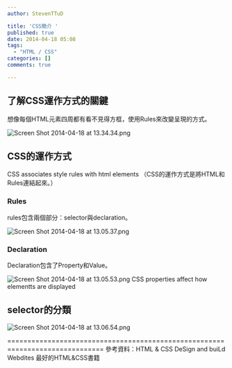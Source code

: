 ```yaml
---
author: StevenTTuD

title: 'CSS簡介 '
published: true
date: 2014-04-18 05:08
tags:
  - "HTML / CSS"
categories: []
comments: true

---
```

## 了解CSS運作方式的關鍵
想像每個HTML元素四周都有看不見得方框，使用Rules來改變呈現的方式。

![Screen Shot 2014-04-18 at 13.34.34.png](http://user-image.logdown.io/user/6619/blog/6590/post/194664/wtO9ePsOQXeb1jMxn0gq_Screen%20Shot%202014-04-18%20at%2013.34.34.png)

## CSS的運作方式
CSS associates style rules with html elements
（CSS的運作方式是將HTML和Rules連結起來。）

### Rules
rules包含兩個部分：selector與declaration。

![Screen Shot 2014-04-18 at 13.05.37.png](http://user-image.logdown.io/user/6619/blog/6590/post/194664/uH31Fj02ThGmlBrqJ81r_Screen%20Shot%202014-04-18%20at%2013.05.37.png)
### Declaration
Declaration包含了Property和Value。

![Screen Shot 2014-04-18 at 13.05.53.png](http://user-image.logdown.io/user/6619/blog/6590/post/194664/BbOEyLrBS8WKEy3bDErG_Screen%20Shot%202014-04-18%20at%2013.05.53.png)
CSS properties affect how elementts are displayed

## selector的分類

![Screen Shot 2014-04-18 at 13.06.54.png](http://user-image.logdown.io/user/6619/blog/6590/post/194664/cVDmOfcQxuK94c0FvhE3_Screen%20Shot%202014-04-18%20at%2013.06.54.png)

==============================================================================
參考資料：HTML & CSS DeSign and buiLd Webdites 最好的HTML&CSS書籍